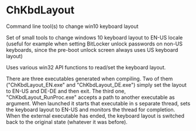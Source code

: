 # ChKbdLayout
Command line tool(s) to change win10 keyboard layout

Set of small tools to change windows 10 keyboard layout to EN-US locale (useful for example when setting BitLocker unlock passwords on non-US keyboards, since the pre-boot unlock screen always uses US keyboard layout)

Uses various win32 API functions to read/set the keyboard layout.

There are three executables generated when compiling. Two of them ("ChKbdLayout_EN.exe" and "ChKbdLayout_DE.exe") simply set the layout to EN-US and DE-DE and then exit.
The third one, "ChKbdLayout_RunProc.exe" accepts a path to another executable as argument. When launched it starts that executable in s separate thread, sets the keyboard layout to EN-US and monitors the thread for completion.
When the external executable has ended, the keyboard layout is switched back to the original state (whatever it was before).


